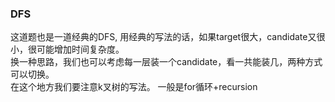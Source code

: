 ### DFS
这道题也是一道经典的DFS, 用经典的写法的话，如果target很大，candidate又很小，很可能增加时间复杂度。  
换一种思路，我们也可以考虑每一层装一个candidate，看一共能装几，两种方式可以切换。  
在这个地方我们要注意k叉树的写法。 一般是for循环+recursion